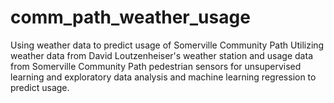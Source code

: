 # comm_path_weather_usage
Using weather data to predict usage of Somerville Community Path
Utilizing weather data from David Loutzenheiser's weather station and usage data from Somerville Community Path pedestrian sensors for unsupervised learning and exploratory data analysis and machine learning regression to predict usage. 

